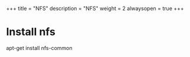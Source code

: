 +++
title = "NFS"
description = "NFS"
weight = 2
alwaysopen = true
+++

# Install nfs
apt-get install nfs-common
